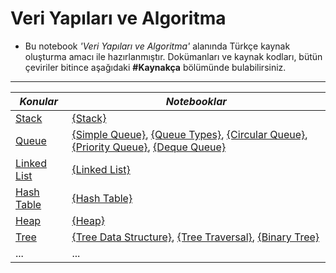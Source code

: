 # Veri Yapıları ve Algoritma
- Bu notebook <i>'Veri Yapıları ve Algoritma'</i> alanında Türkçe kaynak oluşturma amacı ile hazırlanmıştır. Dokümanları ve kaynak kodları, bütün çeviriler bitince aşağıdaki <b>#Kaynakça</b> bölümünde bulabilirsiniz.
<hr>


| *Konular*                   | *Notebooklar*                                                                    |
| ----------------------------|----------------------------------------------------------------------------------| 
|      [Stack](https://github.com/erogluegemen/Data-Structures-and-Algorithms/tree/main/Stack)                   |       [{Stack}](https://github.com/erogluegemen/Data-Structure-and-Algorithm/blob/main/Stack/stack_1.ipynb)                     |
|[Queue](https://github.com/erogluegemen/Data-Structures-and-Algorithms/tree/main/Queue)                         |       [{Simple Queue}](https://github.com/erogluegemen/Data-Structure-and-Algorithm/blob/main/Queue/%5B1%5Dsimple_queue.ipynb),                [{Queue Types}](https://github.com/erogluegemen/Data-Structure-and-Algorithm/blob/main/Queue/%5B2%5Dtypes_of_queue.ipynb),              [{Circular Queue}](https://github.com/erogluegemen/Data-Structure-and-Algorithm/blob/main/Queue/%5B3%5Dcircular_queue.ipynb),              [{Priority Queue}](https://github.com/erogluegemen/Data-Structure-and-Algorithm/blob/main/Queue/%5B4%5Dpriority_queue.ipynb),              [{Deque Queue}](https://github.com/erogluegemen/Data-Structures-and-Algorithms/blob/main/Queue/%5B5%5Ddeque_queue.ipynb)        |
|[Linked List](https://github.com/erogluegemen/Data-Structures-and-Algorithms/tree/main/Linked%20List)           |       [{Linked List}](https://github.com/erogluegemen/Data-Structures-and-Algorithms/blob/main/Linked%20List/linked_list.ipynb)       |
|[Hash Table](https://github.com/erogluegemen/Data-Structures-and-Algorithms/tree/main/Hash%20Table)             |       [{Hash Table}](https://github.com/erogluegemen/Data-Structures-and-Algorithms/blob/main/Hash%20Table/hash_table.ipynb)         |
|[Heap](https://github.com/erogluegemen/Data-Structures-and-Algorithms/tree/main/Heap)                           |       [{Heap}](https://github.com/erogluegemen/Data-Structures-and-Algorithms/blob/main/Heap/Heap.ipynb)                       |
|[Tree](https://github.com/erogluegemen/Data-Structures-and-Algorithms/tree/main/Tree)                           |       [{Tree Data Structure}](https://github.com/erogluegemen/Data-Structures-and-Algorithms/blob/main/Tree/%5B1%5Dtree_data_structure.ipynb),        [{Tree Traversal}](https://github.com/erogluegemen/Data-Structures-and-Algorithms/blob/main/Tree/%5B2%5Dtree_traversal.ipynb),             [{Binary Tree}](https://github.com/erogluegemen/Data-Structures-and-Algorithms/blob/main/Tree/%5B3%5Dbinary_tree.ipynb)         |
| ...                         | ...                                                                              |
